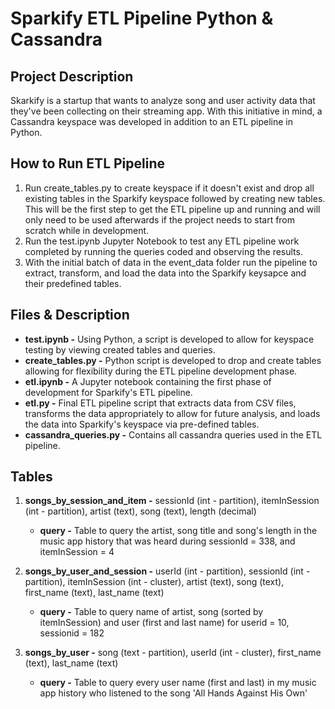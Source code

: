 # Sparkify ETL Pipeline Python & Cassandra

## Project Description

Skarkify is a startup that wants to analyze song and user activity data that they've been collecting on their streaming app. With this initiative in mind, a Cassandra keyspace was developed in addition to an ETL pipeline in Python. 

## How to Run ETL Pipeline

1) Run create_tables.py to create keyspace if it doesn't exist and drop all existing tables in the Sparkify keyspace followed by creating new tables. This will be the first step to get the ETL pipeline up and running and will only need to be used afterwards if the project needs to start from scratch while in development.
2) Run the test.ipynb Jupyter Notebook to test any ETL pipeline work completed by running the queries coded and observing the results.  
3) With the initial batch of data in the event_data folder run the pipeline to extract, transform, and load the data into the Sparkify keysapce and their predefined tables.

## Files & Description

* **test.ipynb -**  Using Python, a script is developed to allow for keyspace testing by viewing created tables and queries.
* **create_tables.py -**  Python script is developed to drop and create tables allowing for flexibility during the ETL pipeline development phase.
* **etl.ipynb -** A Jupyter notebook containing the first phase of development for Sparkify's ETL pipeline.
* **etl.py -** Final ETL pipeline script that extracts data from CSV files, transforms the data appropriately to allow for future analysis, and loads the data into Sparkify's keyspace via pre-defined tables.
* **cassandra_queries.py -** Contains all cassandra queries used in the ETL pipeline.

## Tables

1) **songs_by_session_and_item -** sessionId (int - partition), itemInSession (int - partition), artist (text), song (text), length (decimal)
    * **query -** Table to query the artist, song title and song's length in the music app history that was heard during sessionId = 338, and itemInSession = 4

2) **songs_by_user_and_session -** userId (int - partition), sessionId (int - partition), itemInSession (int - cluster), artist (text), song (text), first_name (text), last_name (text) 
    * **query -** Table to query name of artist, song (sorted by itemInSession) and user (first and last name) for userid = 10, sessionid = 182
    
3) **songs_by_user -** song (text - partition), userId (int - cluster), first_name (text), last_name (text)
    * **query -** Table to query every user name (first and last) in my music app history who listened to the song 'All Hands Against His Own'
